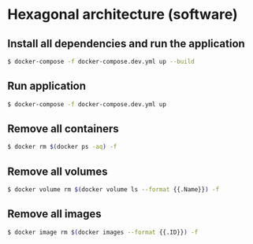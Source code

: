 # Hexagonal architecture (software)

## Install all dependencies and run the application
```bash
$ docker-compose -f docker-compose.dev.yml up --build
```

## Run application
```bash
$ docker-compose -f docker-compose.dev.yml up
```

## Remove all containers
```bash
$ docker rm $(docker ps -aq) -f
```

## Remove all volumes
```bash
$ docker volume rm $(docker volume ls --format {{.Name}}) -f
```

## Remove all images
```bash
$ docker image rm $(docker images --format {{.ID}}) -f
```
